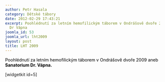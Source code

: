 ```yaml
---
author: Petr Hasala
category: Dětské tábory
date: 2012-02-29 17:43:21
excerpt: Poohlédnutí za letním hemofilickým táborem v Ondrášově dvoře 2009 aneb Sanatorium
  Dr Vápna
joomla_id: 53
joomla_url: lht2009
layout: post
title: LHT 2009
---
```


<p><span style="color: #000000;">Poohlédnutí za letním hemofilickým táborem v Ondrášově dvoře 2009 aneb <strong>Sanatorium Dr. Vápna.</strong></span></p>

<p>[widgetkit id=5]</p>